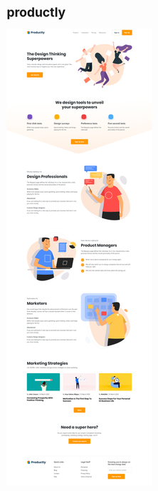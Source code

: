 # productly

![alt text](https://github.com/aryasukmawijaya/productly/blob/main/productly.png?raw=true)
